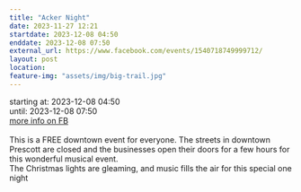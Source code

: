 ```yaml
---
title: "Acker Night"
date: 2023-11-27 12:21
startdate: 2023-12-08 04:50
enddate: 2023-12-08 07:50
external_url: https://www.facebook.com/events/1540718749999712/
layout: post
location: 
feature-img: "assets/img/big-trail.jpg"
---
```


starting at: 2023-12-08 04:50<br>until: 2023-12-08 07:50<br><a href="https://www.facebook.com/events/1540718749999712/">more info on FB</a><br><br>This is a FREE downtown event for everyone. The streets in downtown Prescott are closed and the businesses open their doors for a few hours for this wonderful musical event.<br>
  The Christmas lights are gleaming, and music fills the air for this special one night<br>
  <br>
  

